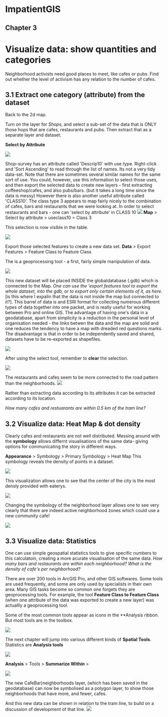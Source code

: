 
# ImpatientGIS

## Chapter 3
# Visualize data: show quantities and categories

Neighborhood activists need good places to meet, like cafes or pubs. Find out whether the level of activism has any relation to the number of cafes. 

## 3.1 Extract one category (attribute) from the dataset
Back to the 2d map. 

Turn on the layer for *Shops*, and select a sub-set of the data that is ONLY those hops that are cafes, restaurants and pubs. Then extract that as a separate layer and dataset.

**Select by Attribute**

![](SHOTS3/2select.png)

Shop-survey has an attribute called 'Descrip10' with use type. Right-click and 'Sort Ascending' to read through the list of names.  Its not a very tidy data-set. Note that there are sometimes several similar names for the same sort of use. You could, however, use this information to select those uses, and then export the selected data to create new layers - first extracting coffeeshop/cafes, and also pubs/bars. (but it takes a long time since the data is messy)
However there is also another useful attribute called 'CLASS10'. The class type 3 appears to map fairly nicely to the combination of cafes, bars and restaurants that we were looking at. In order to select restaurants and bars - one can 'select by attribute' in CLASS 10
![](SHOTS3/selectAttr2.png)
**Map** > Select by attribute > useclass10 = Class 3

This selection is now visible in the table.

![](SHOTS3/selection.png)

Export those selected features to create a new data set. 
**Data** > Export Features > Feature Class to Feature Class

The is a geoprocessing tool - a first, fairly simple manipulation of data.

![](SHOTS3/export.png)

This new dataset will be placed INSIDE the globaldatabase (.gdb) which is connected to the Map. *One can use the 'export features tool to export the whole dataset, into the gdb, or to export only certain elements of it, as here.* 
[is this where I expalin that the data is not inside the map but connected to it?]. This barrel of data is and ESRI format for collecting numerous different types of data together into one packet, and is really useful for working between Pro and online GIS.  The advantage of having one's data in a geodatabase, apart from simplicity is a reduction in the personal level of organisation needed - the links betwen the data and the map are solid and one reduces the tendency to have a map with dreaded red questions marks. The disadvantage is that in order to be independently saved and shared, datasets have to be re-exported as shapefiles.   

![](SHOTS3/feature2feature.png)

After using the select tool, remember to **clear** the selection.

![](SHOTS3/2select.png)

The restaurants and cafes seem to be more connected to the road pattern than the neighborhoods.
![](SHOTS3/AllPubCafe.png)

Rather than extracting data according to its attributes it can be extracted according to its location. 

*How many cafes and restuarants are within 0.5 km of the tram line?*


## 3.2 Visualize data: Heat Map & dot density

Clearly cafes and restaurants are not well distributed. Messing around with the **symbology** allows differnt visualisations of the same data- giving options for communicating the story in different ways.

**Appearance** > Symbology > Primary Symbology > Heat Map
This symbology reveals the density of points in a dataset. 

![](SHOTS3/HeatMap.png)

This visualization allows one to see that the center of the city is the most densly provided with eaterys. 

![](SHOTS3/EdinHeatMap.png)

Changing the symbology of the neighborhood layer allows one to see very clearly that there are indeed active neighborhood zones which could use a new community cafe!

![](SHOTS3/DotDensity.png)

## 3.3 Visualize data: Statistics

One can use simple geospatial statistics tools to give specific numbers to this calculatoin, creating a more acurate visualisation of the same data. 
*How many bars and restaurants are within each neighborhood? What is the density of cafe's per neighborhood?*

There are over 200 tools in ArcGIS Pro, and other GIS softwares. Some tools are used frequently, and some are only used by specialists in their own area.  Many GIS tasks become so common one forgets they are geoprocessing tools. 
For example, the tool **Feature Class to Feature Class** (when one attribute of the data was exported to create a new layer) was actuallly a geoprocessing tool.

Some of the most common tools appear as icons in the **Analysis ribbon. But most tools are in the toolbox. 

![](SHOTS3/findTools.png)

The next chapter will jump into various different kinds of **Spatial Tools**.  Statistics are **Analysis tools**

![](SHOTS3/toolbox.png)

**Analysis** > Tools > **Summarize Within** > 

![](SHOTS3/Summarize.png)

The new CafeBar)neighborhoods layer, (which has been saved in the geodatabase) can now be symbolised as a polygon layer, to show those neighborhoods that have more, and fewer, cafes.

And this new data can be shown in relation to the tram line, to build on a discussion of development of that line. 
![](SHOTS3/tramCafe.png)




